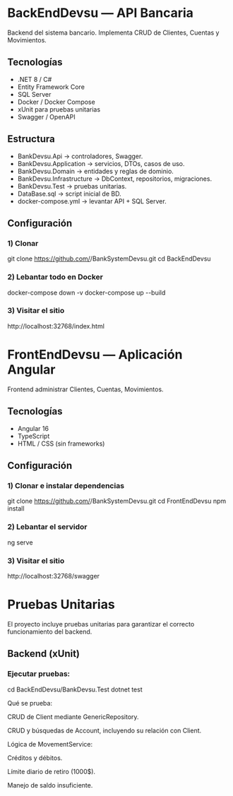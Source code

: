 # BackEndDevsu — API Bancaria

Backend del sistema bancario. Implementa CRUD de Clientes, Cuentas y Movimientos.

## Tecnologías
- .NET 8 / C#
- Entity Framework Core
- SQL Server
- Docker / Docker Compose
- xUnit para pruebas unitarias
- Swagger / OpenAPI

## Estructura
- BankDevsu.Api → controladores, Swagger.
- BankDevsu.Application → servicios, DTOs, casos de uso.
- BankDevsu.Domain → entidades y reglas de dominio.
- BankDevsu.Infrastructure → DbContext, repositorios, migraciones.
- BankDevsu.Test → pruebas unitarias.
- DataBase.sql → script inicial de BD.
- docker-compose.yml → levantar API + SQL Server.

## Configuración

### 1) Clonar

git clone https://github.com/<tu-usuario>/BankSystemDevsu.git
cd BackEndDevsu

### 2) Lebantar todo en Docker
docker-compose down -v
docker-compose up --build

### 3) Visitar el sitio

http://localhost:32768/index.html


# FrontEndDevsu — Aplicación Angular

Frontend administrar Clientes, Cuentas, Movimientos.

## Tecnologías
- Angular 16
- TypeScript
- HTML / CSS (sin frameworks)

## Configuración

### 1) Clonar e instalar dependencias

git clone https://github.com/<tu-usuario>/BankSystemDevsu.git
cd FrontEndDevsu
npm install

### 2) Lebantar el servidor

ng serve

### 3) Visitar el sitio

http://localhost:32768/swagger


# Pruebas Unitarias

El proyecto incluye pruebas unitarias para garantizar el correcto funcionamiento del backend.

## Backend (xUnit)

### Ejecutar pruebas:

cd BackEndDevsu/BankDevsu.Test
dotnet test


Qué se prueba:

CRUD de Client mediante GenericRepository.

CRUD y búsquedas de Account, incluyendo su relación con Client.

Lógica de MovementService:

Créditos y débitos.

Límite diario de retiro (1000$).

Manejo de saldo insuficiente.
